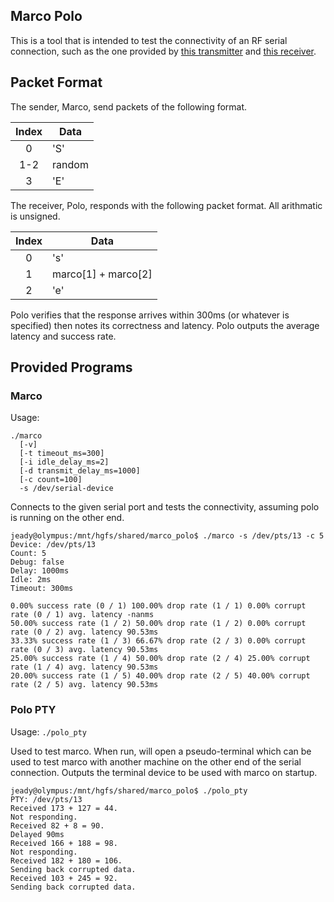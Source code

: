 ## Marco Polo
This is a tool that is intended to test the connectivity of an RF serial
connection, such as the one provided by [this transmitter][1] and
[this receiver][2].

## Packet Format
The sender, Marco, send packets of the following format.

| Index |  Data  |
|:-----:|--------|
|   0   |  'S'   |
|  1-2  | random |
|   3   |  'E'   |

The receiver, Polo, responds with the following packet format. All arithmatic
is unsigned.

| Index |  Data                   |
|:-----:|-------------------------|
|   0   |  's'                    |
|   1   | marco\[1\] + marco\[2\] |
|   2   |  'e'                    |

Polo verifies that the response arrives within 300ms (or whatever is
specified) then notes its correctness and latency. Polo outputs the average
latency and success rate.

## Provided Programs
### Marco
Usage:
```
./marco
  [-v]
  [-t timeout_ms=300]
  [-i idle_delay_ms=2]
  [-d transmit_delay_ms=1000]
  [-c count=100]
  -s /dev/serial-device
```

Connects to the given serial port and tests the connectivity, assuming polo
is running on the other end.

```
jeady@olympus:/mnt/hgfs/shared/marco_polo$ ./marco -s /dev/pts/13 -c 5
Device: /dev/pts/13
Count: 5
Debug: false
Delay: 1000ms
Idle: 2ms
Timeout: 300ms

0.00% success rate (0 / 1) 100.00% drop rate (1 / 1) 0.00% corrupt rate (0 / 1) avg. latency -nanms
50.00% success rate (1 / 2) 50.00% drop rate (1 / 2) 0.00% corrupt rate (0 / 2) avg. latency 90.53ms
33.33% success rate (1 / 3) 66.67% drop rate (2 / 3) 0.00% corrupt rate (0 / 3) avg. latency 90.53ms
25.00% success rate (1 / 4) 50.00% drop rate (2 / 4) 25.00% corrupt rate (1 / 4) avg. latency 90.53ms
20.00% success rate (1 / 5) 40.00% drop rate (2 / 5) 40.00% corrupt rate (2 / 5) avg. latency 90.53ms
```

### Polo PTY
Usage: `./polo_pty`

Used to test marco. When run, will open a pseudo-terminal which can be used to
test marco with another machine on the other end of the serial connection.
Outputs the terminal device to be used with marco on startup.

```
jeady@olympus:/mnt/hgfs/shared/marco_polo$ ./polo_pty 
PTY: /dev/pts/13
Received 173 + 127 = 44.
Not responding.
Received 82 + 8 = 90.
Delayed 90ms
Received 166 + 188 = 98.
Not responding.
Received 182 + 180 = 106.
Sending back corrupted data.
Received 103 + 245 = 92.
Sending back corrupted data.
```

[1]: https://www.sparkfun.com/products/8946
[2]: https://www.sparkfun.com/products/10532

